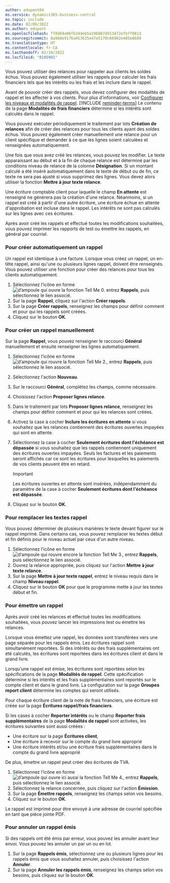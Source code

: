 ```yaml
---
author: edupont04
ms.service: dynamics365-business-central
ms.topic: include
ms.date: 02/09/2022
ms.author: edupont
ms.openlocfilehash: ff8d69a96fb34deb5a196067d553d72efb7f0813
ms.sourcegitcommit: 8a968e9176a913635e47e5170c66962e485e6689
ms.translationtype: HT
ms.contentlocale: fr-CA
ms.lasthandoff: 02/10/2022
ms.locfileid: "8105901"
---
```

Vous pouvez utiliser des relances pour rappeler aux clients les soldes échus. Vous pouvez également utiliser les rappels pour calculer les frais financiers tels que les intérêts ou les frais et les inclure dans le rappel.

Avant de pouvoir créer des rappels, vous devez configurer des modalités de rappel et les affecter à vos clients. Pour plus d’informations, voir [Configurer les niveaux et modalités de rappel](../finance-setup-reminders.md). [!INCLUDE [reminder-terms](reminder-terms.md)] Le contenu de la page **Modalités de frais financiers** détermine si les intérêts sont calculés dans le rappel.  

Vous pouvez exécuter périodiquement le traitement par lots **Création de relances** afin de créer des relances pour tous les clients ayant des soldes échus. Vous pouvez également créer manuellement une relance pour un client spécifique et demander à ce que les lignes soient calculées et renseignées automatiquement.  

Une fois que vous avez créé les relances, vous pouvez les modifier. Le texte apparaissant au début et à la fin de chaque relance est déterminé par les conditions niveau de relance de la colonne **Désignation**. Si un montant calculé a été inséré automatiquement dans le texte de début ou de fin, ce texte ne sera pas ajusté si vous supprimez des lignes. Vous devez alors utiliser la fonction **Mettre à jour texte relance**.  

Une écriture comptable client pour laquelle le champ **En attente** est renseigné ne génèrera pas la création d'une relance. Néanmoins, si un rappel est créé à partir d'une autre écriture, une écriture échue en attente d'approbation est incluse dans le rappel. Les intérêts ne sont pas calculés sur les lignes avec ces écritures.

Après avoir créé les rappels et effectué toutes les modifications souhaitées, vous pouvez imprimer les rapports de test ou émettre les rappels, en général par courriel.

### <a name="to-create-a-reminder-automatically"></a>Pour créer automatiquement un rappel

Un rappel est identique à une facture. Lorsque vous créez un rappel, un en-tête rappel, ainsi qu'une ou plusieurs lignes rappel, doivent être renseignés. Vous pouvez utiliser une fonction pour créer des relances pour tous les clients automatiquement.

1. Sélectionnez l’icône en forme ![d’ampoule qui ouvre la fonction Tell Me 0.](../media/ui-search/search_small.png "Dites-moi ce que vous voulez faire") entrez **Rappels**, puis sélectionnez le lien associé.
2. Sur la page **Rappel**, cliquez sur l'action **Créer rappels**.
3. Sur la page **Créer rappels**, renseignez les champs pour définir comment et pour qui les rappels sont créées.
4. Cliquez sur le bouton **OK**.

### <a name="to-create-a-reminder-manually"></a>Pour créer un rappel manuellement

Sur la page **Rappel**, vous pouvez renseigner le raccourci **Général** manuellement et ensuite renseigner les lignes automatiquement.

1. Sélectionnez l’icône en forme ![d’ampoule qui rouvre la fonction Tell Me 2.](../media/ui-search/search_small.png "Dites-moi ce que vous voulez faire"), entrez **Rappels**, puis sélectionnez le lien associé.
2. Sélectionnez l'action **Nouveau**.
3. Sur le raccourci **Général**, complétez les champs, comme nécessaire.
4. Choisissez l'action **Proposer lignes relance**.
5. Dans le traitement par lots **Proposer lignes relance**, renseignez les champs pour définir comment et pour qui les relances sont créées.
6. Activez la case à cocher **Inclure les écritures en attente** si vous souhaitez que les relances contiennent des écritures ouvertes impayées qui sont en attente.
7. Sélectionnez la case à cocher **Seulement écritures dont l'échéance est dépassée** si vous souhaitez que les rappels contiennent uniquement des écritures ouvertes impayées. Seuls les factures et les paiements seront affichés car ce sont les écritures pour lesquelles les paiements de vos clients peuvent être en retard.

    > [!Important]
    > Les écritures ouvertes en attente sont insérées, indépendamment du paramètre de la case à cocher **Seulement écritures dont l'échéance est dépassée**.

8. Cliquez sur le bouton **OK**.

### <a name="to-replace-reminder-texts"></a>Pour remplacer les textes rappel

Vous pouvez déterminer de plusieurs manières le texte devant figurer sur le rappel imprimé. Dans certains cas, vous pouvez remplacer les textes début et fin définis pour le niveau actuel par ceux d'un autre niveau.

1. Sélectionnez l’icône en forme ![d’ampoule qui rouvre encore la fonction Tell Me 3.](../media/ui-search/search_small.png "Dites-moi ce que vous voulez faire"), entrez **Rappels**, puis sélectionnez le lien associé.
2. Ouvrez la relance appropriée, puis cliquez sur l'action **Mettre à jour texte relance**.
3. Sur la page **Mettre à jour texte rappel**, entrez le niveau requis dans le champ **Niveau rappel**.
4. Cliquez sur le bouton **OK** pour que le programme mette à jour les textes début et fin.

### <a name="to-issue-a-reminder"></a>Pour émettre un rappel

Après avoir créé les relances et effectué toutes les modifications souhaitées, vous pouvez lancer les impressions test ou émettre les relances.

Lorsque vous émettez une rappel, les données sont transférées vers une page séparée pour les rappels émis. Les écritures rappel sont simultanément reportées. Si des intérêts ou des frais supplémentaires ont été calculés, les écritures sont reportées dans les écritures client et dans le grand livre.

Lorsqu'une rappel est émise, les écritures sont reportées selon les spécifications de la page **Modalités de rappel**. Cette spécification détermine si les intérêts et les frais supplémentaires sont reportés sur le compte client et dans le grand livre. La configuration sur la page **Groupes report client** détermine les comptes qui seront utilisés.

Pour chaque écriture client de la note de frais financiers, une écriture est créée sur la page **Écritures rappel/frais financiers**.

Si les cases à cocher **Reporter intérêts** ou le champ **Reporter frais supplémentaires** de la page **Modalités de rappel** sont activées, les écritures suivantes sont aussi créées :

- Une écriture sur la page **Écritures client**,
- Une écriture à recevoir sur le compte du grand livre approprié
- Une écriture intérêts et/ou une écriture frais supplémentaires dans le compte du grand livre approprié

De plus, émettre un rappel peut créer des écritures de TVA.

1. Sélectionnez l’icône en forme ![d’ampoule qui ouvre ici aussi la fonction Tell Me 4.](../media/ui-search/search_small.png "Dites-moi ce que vous voulez faire"), entrez **Rappels**, puis sélectionnez le lien associé.
2. Sélectionnez la relance concernée, puis cliquez sur l'action **Émission**.
3. Sur la page **Émettre rappels**, renseignez les champs selon vos besoins.
4. Cliquez sur le bouton **OK**.

Le rappel est imprimé pour être envoyé à une adresse de courriel spécifiée en tant que pièce jointe PDF.

### <a name="to-cancel-an-issued-reminder"></a>Pour annuler un rappel émis

Si des rappels ont été émis par erreur, vous pouvez les annuler avant leur envoi. Vous pouvez les annuler un par un ou en lot.

1. Sur la page **Rappels émis**, sélectionnez une ou plusieurs lignes pour les rappels émis que vous souhaitez annuler, puis choisissez l'action **Annuler**.
2. Sur la page **Annuler les rappels émis**, renseignez les champs selon vos besoins, puis cliquez sur le bouton **OK**.



